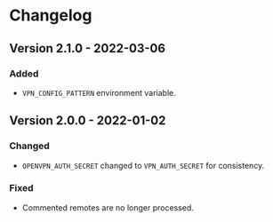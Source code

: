 # Changelog

## Version 2.1.0 - 2022-03-06
### Added
- `VPN_CONFIG_PATTERN` environment variable.

## Version 2.0.0 - 2022-01-02
### Changed
- `OPENVPN_AUTH_SECRET` changed to `VPN_AUTH_SECRET` for consistency.

### Fixed
- Commented remotes are no longer processed.
